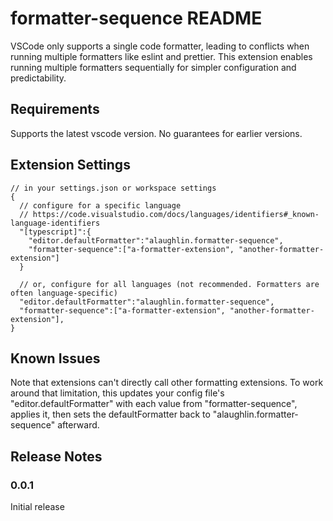 # formatter-sequence README

VSCode only supports a single code formatter, leading to conflicts when running multiple formatters like eslint and prettier. This extension enables running multiple formatters sequentially for simpler configuration and predictability.

## Requirements

Supports the latest vscode version.  No guarantees for earlier versions.

## Extension Settings

```jsonc
// in your settings.json or workspace settings
{
  // configure for a specific language
  // https://code.visualstudio.com/docs/languages/identifiers#_known-language-identifiers
  "[typescript]":{
    "editor.defaultFormatter":"alaughlin.formatter-sequence",
    "formatter-sequence":["a-formatter-extension", "another-formatter-extension"]
  }

  // or, configure for all languages (not recommended. Formatters are often language-specific)
  "editor.defaultFormatter":"alaughlin.formatter-sequence",
  "formatter-sequence":["a-formatter-extension", "another-formatter-extension"],
}
```

## Known Issues

Note that extensions can't directly call other formatting extensions. To work around that limitation, this updates your config file's "editor.defaultFormatter" with each value from "formatter-sequence", applies it, then sets the defaultFormatter back to "alaughlin.formatter-sequence" afterward.

## Release Notes

### 0.0.1

Initial release
